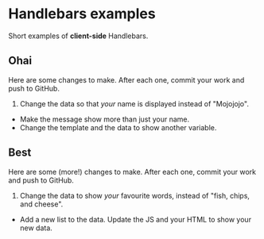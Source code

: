 # Handlebars examples

Short examples of **client-side** Handlebars.

## Ohai

Here are some changes to make. After each one, commit your work and push to GitHub.

1. Change the data so that *your* name is displayed instead of "Mojojojo".
* Make the message show more than just your name.
* Change the template and the data to show another variable.

## Best

Here are some (more!) changes to make. After each one, commit your work and push to GitHub.

1. Change the data to show *your* favourite words, instead of "fish, chips, and cheese".
* Add a new list to the data. Update the JS and your HTML to show your new data.
